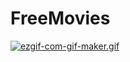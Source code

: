 # FreeMovies

[![ezgif-com-gif-maker.gif](https://i.postimg.cc/0j7fDVWV/ezgif-com-gif-maker.gif)](https://postimg.cc/0K2Dq0qS)
